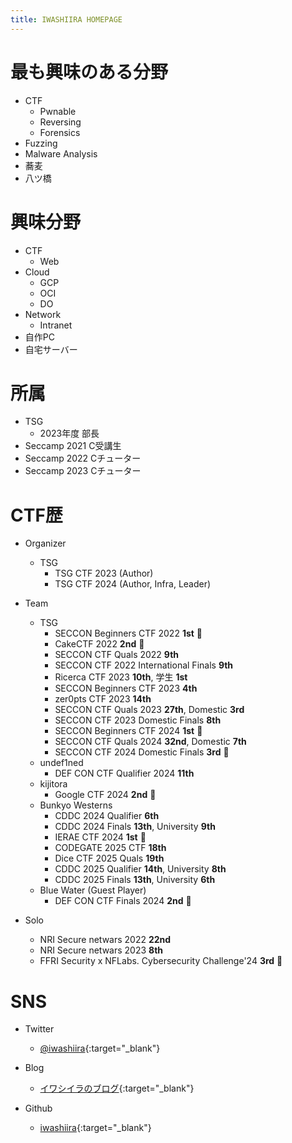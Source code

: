 ```yaml
---
title: IWASHIIRA HOMEPAGE
---
```


<!-- Google Analytics -->
<script async src="https://www.googletagmanager.com/gtag/js?id=G-JFPTPL2QDM"></script>
<script>
  window.dataLayer = window.dataLayer || [];
  function gtag(){dataLayer.push(arguments);}
  gtag('js', new Date());

  gtag('config', 'G-JFPTPL2QDM');
</script>

# 最も興味のある分野

- CTF
  - Pwnable
  - Reversing
  - Forensics
- Fuzzing
- Malware Analysis
- 蕎麦
- 八ツ橋

# 興味分野

- CTF
  - Web
- Cloud
  - GCP
  - OCI
  - DO
- Network
  - Intranet
- 自作PC
- 自宅サーバー

# 所属

- TSG
  - 2023年度 部長
- Seccamp 2021 C受講生
- Seccamp 2022 Cチューター
- Seccamp 2023 Cチューター

# CTF歴

- Organizer
  - TSG
    - TSG CTF 2023 (Author)
    - TSG CTF 2024 (Author, Infra, Leader)

- Team
  - TSG
    - SECCON Beginners CTF 2022 **1st** 🥇
    - CakeCTF 2022 **2nd** 🥈
    - SECCON CTF Quals 2022 **9th**
    - SECCON CTF 2022 International Finals **9th**
    - Ricerca CTF 2023 **10th**, 学生 **1st**
    - SECCON Beginners CTF 2023 **4th**
    - zer0pts CTF 2023 **14th**
    - SECCON CTF Quals 2023 **27th**, Domestic **3rd**
    - SECCON CTF 2023 Domestic Finals **8th**
    - SECCON Beginners CTF 2024 **1st** 🥇
    - SECCON CTF Quals 2024 **32nd**, Domestic **7th**
    - SECCON CTF 2024 Domestic Finals **3rd** 🥉
  - undef1ned
    - DEF CON CTF Qualifier 2024 **11th**
  - kijitora
    - Google CTF 2024 **2nd** 🥈
  - Bunkyo Westerns
    - CDDC 2024 Qualifier **6th**
    - CDDC 2024 Finals **13th**, University **9th**
    - IERAE CTF 2024 **1st** 🥇
    - CODEGATE 2025 CTF **18th**
    - Dice CTF 2025 Quals **19th**
    - CDDC 2025 Qualifier **14th**, University **8th**
    - CDDC 2025 Finals **13th**, University **6th**
  - Blue Water (Guest Player)
    - DEF CON CTF Finals 2024 **2nd** 🥈

- Solo
    - NRI Secure netwars 2022 **22nd**
    - NRI Secure netwars 2023 **8th**
    - FFRI Security x NFLabs. Cybersecurity Challenge'24 **3rd** 🥉

# SNS

- Twitter
  - [@iwashiira](https://twitter.com/iwashiira){:target="_blank"}

- Blog
  - [イワシイラのブログ](https://iwashi-ra.hatenablog.com/){:target="_blank"}

- Github
  - [iwashiira](https://github.com/iwashiira){:target="_blank"}
